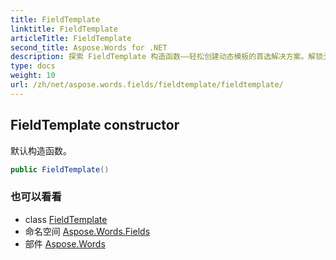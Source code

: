 ```yaml
---
title: FieldTemplate
linktitle: FieldTemplate
articleTitle: FieldTemplate
second_title: Aspose.Words for .NET
description: 探索 FieldTemplate 构造函数——轻松创建动态模板的首选解决方案。解锁无缝集成和增强性能！
type: docs
weight: 10
url: /zh/net/aspose.words.fields/fieldtemplate/fieldtemplate/
---
```

## FieldTemplate constructor

默认构造函数。

```csharp
public FieldTemplate()
```

### 也可以看看

* class [FieldTemplate](../)
* 命名空间 [Aspose.Words.Fields](../../../aspose.words.fields/)
* 部件 [Aspose.Words](../../../)
